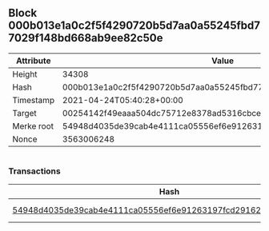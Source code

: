 ## Block 000b013e1a0c2f5f4290720b5d7aa0a55245fbd77029f148bd668ab9ee82c50e

Attribute | Value
--- | ---
Height | 34308
Hash | 000b013e1a0c2f5f4290720b5d7aa0a55245fbd77029f148bd668ab9ee82c50e
Timestamp | 2021-04-24T05:40:28+00:00
Target | 00254142f49eaaa504dc75712e8378ad5316cbcead634704b3734b6271167cc4
Merke root | 54948d4035de39cab4e4111ca05556ef6e91263197fcd291625f8589f4660fe9
Nonce | 3563006248

```

```

### Transactions

Hash | Amount
--- | ---
[54948d4035de39cab4e4111ca05556ef6e91263197fcd291625f8589f4660fe9](54948d4035de39cab4e4111ca05556ef6e91263197fcd291625f8589f4660fe9.md) | 10.00000000 SKEPTI 
